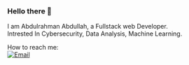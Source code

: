 
### <h3 align="left">Hello there 👋</h3>

<p align="left">I am Abdulrahman Abdullah, a Fullstack web Developer.<br>Intrested In Cybersecurity, Data Analysis, Machine Learning.</p>
How to reach me: 
<div id="badges">
  <a href="mailto:abdulrahmanaab7@gmail.com">
    <img src="https://img.shields.io/badge/Gmail-D14836?style=for-the-badge&logo=gmail&logoColor=white" alt="Email"/>
  </a>
</div>


